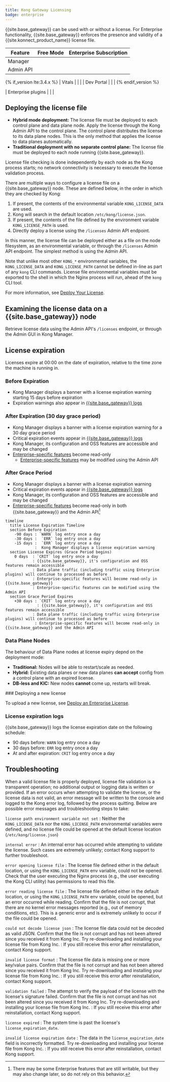 ```yaml
---
title: Kong Gateway Licensing
badge: enterprise
---
```


{{site.base_gateway}} can be used with or without a license. For Enterprise
functionality, {{site.base_gateway}} enforces the presence and validity of a
{{site.konnect_product_name}} license file.

| Feature            | Free Mode | Enterprise Subscription |
|--------------------|:---------:|:-----------------------:|
| Manager            | <i class="fa fa-check"></i> | <i class="fa fa-check"></i> |
| Admin API          | <i class="fa fa-check"></i> | <i class="fa fa-check"></i> |

{% if_version lte:3.4.x %}
| Vitals             | <i class="fa fa-times"></i> | <i class="fa fa-check"></i> |
| Dev Portal         | <i class="fa fa-times"></i> | <i class="fa fa-check"></i> |
{% endif_version %}

| Enterprise plugins | <i class="fa fa-times"></i> | <i class="fa fa-check"></i> |

## Deploying the license file

* **Hybrid mode deployment:** The license file must be deployed to each control
plane and data plane node. Apply the license through the Kong Admin API to the
control plane. The control plane distributes the license to its data plane nodes.
This is the only method that applies the license to data planes automatically.
* **Traditional deployment with no separate control plane:** The license file must
be deployed to each node running {{site.base_gateway}}.

License file checking is done independently by each node as the Kong process starts; no network connectivity is necessary to execute the license validation process.

There are multiple ways to configure a license file on a {{site.base_gateway}} node. These are defined below, in the order in which they are checked by Kong:

1. If present, the contents of the environmental variable `KONG_LICENSE_DATA` are used.
2. Kong will search in the default location `/etc/kong/license.json`.
3. If present, the contents of the file defined by the environment variable `KONG_LICENSE_PATH` is used.
4. Directly deploy a license using the `/licenses` Admin API endpoint.

In this manner, the license file can be deployed either as a file on the node
filesystem, as an environmental variable, or through the `/licenses` Admin API
endpoint. The simplest method is using the Admin API.

Note that unlike most other `KONG_*` environmental variables, the
`KONG_LICENSE_DATA` and `KONG_LICENSE_PATH` cannot be defined in-line as part
of any `kong` CLI commands. License file environmental variables must be
exported to the shell in which the Nginx process will run, ahead of the `kong`
CLI tool.

For more information, see [Deploy Your License](/gateway/{{page.release}}/licenses/deploy/).

## Examining the license data on a {{site.base_gateway}} node

Retrieve license data using the Admin API's `/licenses` endpoint, or through
the Admin GUI in Kong Manager.

## License expiration

Licenses expire at 00:00 on the date of expiration, relative to the time zone the machine is running in.

### Before Expiration

- Kong Manager displays a banner with a license expiration warning starting 15 days before expiration
- Expiration warnings also appear in [{{site.base_gateway}} logs](#license-expiration-logs)

### After Expiration (30 day grace period)

- Kong Manager displays a banner with a license expiration warning for a 30 day grace period
- Critical expiration events appear in [{{site.base_gateway}} logs](#license-expiration-logs) 
- Kong Manager, its configuration and OSS features are accessible and may be changed
- [Enterprise-specific features](/gateway/{{page.release}}/kong-enterprise/) become read-only
  - [Enterprise-specific features](/gateway/{{page.release}}/kong-enterprise/) may be modified using the Admin API

### After Grace Period

- Kong Manager displays a banner with a license expiration warning
- Critical expiration events appear in [{{site.base_gateway}} logs](#license-expiration-logs) 
- Kong Manager, its configuration and OSS features are accessible and may be changed
- [Enterprise-specific features](/gateway/{{page.release}}/kong-enterprise/) become read-only in both {{site.base_gateway}} and the Admin API[^1]

[^1]: There may be some Enterprise features that are still writable, but they may also change later, so do not rely on this behavior.

```mermaid
timeline
  title License Expiration Timeline
  section Before Expiration
    -90 days : `WARN` log entry once a day
    -30 days :  `ERR` log entry once a day
    -15 days :  `ERR` log entry once a day
             :  Kong Manager displays a license expiration warning
  section License Expires (Grace Period begins)
    0 days  : `CRIT` log entry once a day
            : {{site.base_gateway}}, it's configuration and OSS features remain accessible
            : Data plane traffic (including traffic using Enterprise plugins) will continue to processed as before
            : Enterprise-specific features will become read-only in {{site.base_gateway}}
            : Enterprise-specific features can be modified using the Admin API
  section Grace Period Expires
    +30 days : `CRIT` log entry once a day
              : {{site.base_gateway}}, it's configuration and OSS features remain accessible
            : Data plane traffic (including traffic using Enterprise plugins) will continue to processed as before
             : Enterprise-specific features will become read-only in {{site.base_gateway}} and the Admin API
```

### Data Plane Nodes
The behaviour of Data Plane nodes at license expiry depnd on the deployment mode:

- **Traditional:** Nodes will be able to restart/scale as needed.
- **Hybrid:** Existing data planes or new data planes **can accept** config from a control plane with an expired license.
- **DB-less and KIC:** New nodes **cannot** come up, restarts will break.

### Deploying a new license

To upload a new license, see [Deploy an Enterprise License](/gateway/{{page.release}}/licenses/deploy/).

### License expiration logs

{{site.base_gateway}} logs the license expiration date on the following schedule:
* 90 days before: `WARN` log entry once a day
* 30 days before: `ERR` log entry once a day
* At and after expiration: `CRIT` log entry once a day

## Troubleshooting

When a valid license file is properly deployed, license file validation is a transparent operation; no additional output or logging data is written or provided. If an error occurs when attempting to validate the license, or the license data is not valid, an error message will be written to the console and logged to the Kong error log, followed by the process quitting. Below are possible error messages and troubleshooting steps to take:

`license path environment variable not set`
: Neither the `KONG_LICENSE_DATA` nor the `KONG_LICENSE_PATH` environmental variables were defined, and no license file could be opened at the default license location (`/etc/kong/license.json`)

`internal error`
: An internal error has occurred while attempting to validate the license. Such cases are extremely unlikely; contact Kong support to further troubleshoot.

`error opening license file`
: The license file defined either in the default location, or using the `KONG_LICENSE_PATH` env variable, could not be opened. Check that the user executing the Nginx process (e.g., the user executing the Kong CLI utility) has permissions to read this file.

`error reading license file`
: The license file defined either in the default location, or using the `KONG_LICENSE_PATH` env variable, could be opened, but an error occurred while reading. Confirm that the file is not corrupt, that there are no kernel error messages reported (e.g., out of memory conditions, etc). This is a generic error and is extremely unlikely to occur if the file could be opened.

`could not decode license json`
: The license file data could not be decoded as valid JSON. Confirm that the file is not corrupt and has not been altered since you received it from Kong Inc. Try re-downloading and installing your license file from Kong Inc.
: If you still receive this error after reinstallation, contact Kong support.

`invalid license format`
: The license file data is missing one or more key/value pairs. Confirm that the file is not corrupt and has not been altered since you received it from Kong Inc. Try re-downloading and installing your license file from Kong Inc.
: If you still receive this error after reinstallation, contact Kong support.

`validation failed`
: The attempt to verify the payload of the license with the license's signature failed. Confirm that the file is not corrupt and has not been altered since you received it from Kong Inc. Try re-downloading and installing your license file from Kong Inc.
: If you still receive this error after reinstallation, contact Kong support.

`license expired`
: The system time is past the license's `license_expiration_date`.

`invalid license expiration date`
: The data in the `license_expiration_date` field is incorrectly formatted. Try re-downloading and installing your license file from Kong Inc.
: If you still receive this error after reinstallation, contact Kong support.
